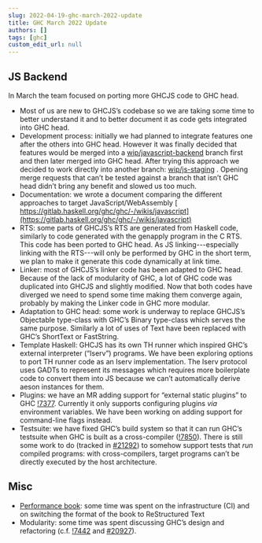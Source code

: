 ```yaml
---
slug: 2022-04-19-ghc-march-2022-update
title: GHC March 2022 Update
authors: []
tags: [ghc]
custom_edit_url: null
---
```

## JS Backend

In March the team focused on porting more GHCJS code to GHC head.

* Most of us are new to GHCJS’s codebase so we are taking some time to better understand it and to better document it as code gets integrated into GHC head.
* Development process: initially we had planned to integrate features one after the others into GHC head. However it was finally decided that features would be merged into a [wip/javascript-backend](https://gitlab.haskell.org/ghc/ghc/-/commits/wip/javascript-backend) branch first and then later merged into GHC head. After trying this approach we decided to work directly into another branch: [wip/js-staging](https://gitlab.haskell.org/ghc/ghc/-/commits/wip/js-staging) . Opening merge requests that can’t be tested against a branch that isn’t GHC head didn’t bring any benefit and slowed us too much.
* Documentation: we wrote a document comparing the different approaches to target JavaScript/WebAssembly [ https://gitlab.haskell.org/ghc/ghc/-/wikis/javascript](https://gitlab.haskell.org/ghc/ghc/-/wikis/javascript)
* RTS: some parts of GHCJS’s RTS are generated from Haskell code, similarly to code generated with the genapply program in the C RTS. This code has been ported to GHC head. As JS linking---especially linking with the RTS---will only be performed by GHC in the short term, we plan to make it generate this code dynamically at link time.
* Linker: most of GHCJS’s linker code has been adapted to GHC head. Because of the lack of modularity of GHC, a lot of GHC code was duplicated into GHCJS and slightly modified. Now that both codes have diverged we need to spend some time making them converge again, probably by making the Linker code in GHC more modular.
* Adaptation to GHC head: some work is underway to replace GHCJS’s Objectable type-class with GHC’s Binary type-class which serves the same purpose. Similarly a lot of uses of Text have been replaced with GHC’s ShortText or FastString.
* Template Haskell: GHCJS has its own TH runner which inspired GHC’s external interpreter (“Iserv”) programs. We have been exploring options to port TH runner code as an Iserv implementation. The Iserv protocol uses GADTs to represent its messages which requires more boilerplate code to convert them into JS because we can’t automatically derive aeson instances for them.
* Plugins: we have an MR adding support for “external static plugins” to GHC [!7377](https://gitlab.haskell.org/ghc/ghc/-/merge_requests/7377). Currently it only supports configuring plugins *via* environment variables. We have been working on adding support for command-line flags instead.
* Testsuite: we have fixed GHC’s build system so that it can run GHC’s testsuite when GHC is built as a cross-compiler ([!7850](https://gitlab.haskell.org/ghc/ghc/-/merge_requests/7850)). There is still some work to do (tracked in [#21292](https://gitlab.haskell.org/ghc/ghc/-/issues/21292)) to somehow support tests that *run* compiled programs: with cross-compilers, target programs can’t be directly executed by the host architecture.

## Misc

* [Performance book](https://github.com/haskellfoundation/tech-proposals/pull/26): some time was spent on the infrastructure (CI) and on switching the format of the book to ReStructured Text
* Modularity: some time was spent discussing GHC’s design and refactoring (c.f. [!7442](https://gitlab.haskell.org/ghc/ghc/-/merge_requests/7442) and [#20927](https://gitlab.haskell.org/ghc/ghc/-/issues/20927)).
